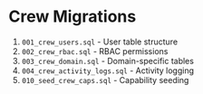 # Crew Migrations

1. `001_crew_users.sql` - User table structure
2. `002_crew_rbac.sql` - RBAC permissions
3. `003_crew_domain.sql` - Domain-specific tables
4. `004_crew_activity_logs.sql` - Activity logging
5. `010_seed_crew_caps.sql` - Capability seeding
